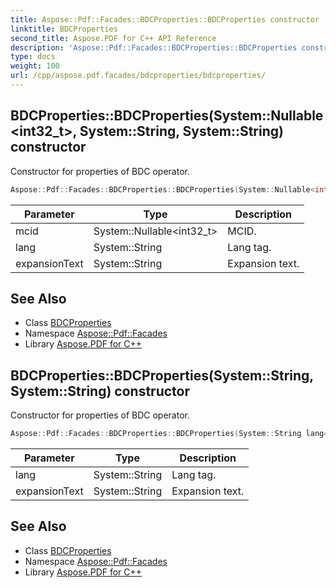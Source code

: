 ```yaml
---
title: Aspose::Pdf::Facades::BDCProperties::BDCProperties constructor
linktitle: BDCProperties
second_title: Aspose.PDF for C++ API Reference
description: 'Aspose::Pdf::Facades::BDCProperties::BDCProperties constructor. Constructor for properties of BDC operator in C++.'
type: docs
weight: 100
url: /cpp/aspose.pdf.facades/bdcproperties/bdcproperties/
---
```

## BDCProperties::BDCProperties(System::Nullable\<int32_t\>, System::String, System::String) constructor


Constructor for properties of BDC operator.

```cpp
Aspose::Pdf::Facades::BDCProperties::BDCProperties(System::Nullable<int32_t> mcid, System::String lang=nullptr, System::String expansionText=nullptr)
```


| Parameter | Type | Description |
| --- | --- | --- |
| mcid | System::Nullable\<int32_t\> | MCID. |
| lang | System::String | Lang tag. |
| expansionText | System::String | Expansion text. |

## See Also

* Class [BDCProperties](../)
* Namespace [Aspose::Pdf::Facades](../../)
* Library [Aspose.PDF for C++](../../../)
## BDCProperties::BDCProperties(System::String, System::String) constructor


Constructor for properties of BDC operator.

```cpp
Aspose::Pdf::Facades::BDCProperties::BDCProperties(System::String lang=nullptr, System::String expansionText=nullptr)
```


| Parameter | Type | Description |
| --- | --- | --- |
| lang | System::String | Lang tag. |
| expansionText | System::String | Expansion text. |

## See Also

* Class [BDCProperties](../)
* Namespace [Aspose::Pdf::Facades](../../)
* Library [Aspose.PDF for C++](../../../)
